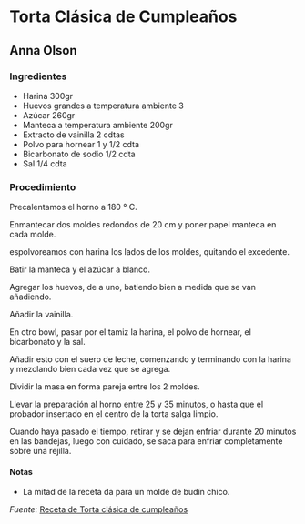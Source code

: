 # Torta Clásica de Cumpleaños

## Anna Olson

### Ingredientes

* Harina 300gr
* Huevos grandes a temperatura ambiente 3
* Azúcar 260gr
* Manteca a temperatura ambiente 200gr
* Extracto de vainilla 2 cdtas
* Polvo para hornear 1 y 1/2 cdta
* Bicarbonato de sodio 1/2 cdta
* Sal 1/4 cdta

### Procedimiento

Precalentamos el horno a 180 ° C.

Enmantecar dos moldes redondos de 20 cm y poner papel manteca en cada molde.

espolvoreamos con harina los lados de los moldes, quitando el excedente.

Batir la manteca y el azúcar a blanco.

Agregar los huevos, de a uno, batiendo bien a medida que se van añadiendo.

Añadir la vainilla.

En otro bowl, pasar por el tamiz la harina, el polvo de hornear, el bicarbonato y la sal.

Añadir esto con el suero de leche, comenzando y terminando con la harina y mezclando bien cada vez que se agrega.

Dividir la masa en forma pareja entre los 2 moldes.

Llevar la preparación al horno entre 25 y 35 minutos, o hasta que el probador insertado en el centro de la torta salga limpio.

Cuando haya pasado el tiempo, retirar y se dejan enfriar durante 20 minutos en las bandejas, luego con cuidado, se saca para enfriar completamente sobre una rejilla.

#### Notas

* La mitad de la receta da para un molde de budín chico.

*Fuente:* [Receta de Torta clásica de cumpleaños](http://elgourmet.com/receta/torta-clasica-de-cumpleanos)
